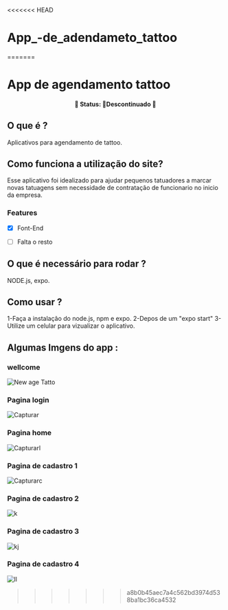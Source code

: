 <<<<<<< HEAD
# App_-de_adendameto_tattoo
=======
# App de agendamento tattoo


<h4 align="center"> 
	🚧  Status: 🚫Descontinuado  🚧
</h4>

## O que é ?
Aplicativos para agendamento de tattoo.

## Como funciona a utilização do site?
Esse aplicativo foi idealizado para ajudar pequenos tatuadores a marcar novas tatuagens sem necessidade de contratação de funcionario no inicio da empresa.
 
 ### Features
- [x] Font-End
- [ ] Falta o resto


## O que é necessário para rodar ?
NODE.js, expo.

## Como usar ?
1-Faça a instalação do node.js, npm e expo.
2-Depos de um "expo start"
3-Utilize um celular para vizualizar o aplicativo.

## Algumas Imgens do app :

### wellcome
![New age Tatto](https://user-images.githubusercontent.com/80328167/173208050-c6afa08b-6c30-4531-bb44-35055a3911a4.PNG)

### Pagina login
![Capturar](https://user-images.githubusercontent.com/80328167/173208051-876da9c8-10f0-49f7-8996-6c8fe64cf0da.PNG)
### Pagina home
![Capturarl](https://user-images.githubusercontent.com/80328167/173208054-f8e8d1a3-6d76-4cb4-a404-26ad7826fb7a.PNG)

### Pagina de cadastro 1

![Capturarc](https://user-images.githubusercontent.com/80328167/173208053-c4cd5688-756a-45e1-9213-4efcad12ed96.PNG)
### Pagina de cadastro 2
![k](https://user-images.githubusercontent.com/80328167/173208047-9629dc36-020b-464e-91e7-33023f5a2ea2.PNG)
### Pagina de cadastro 3
![kj](https://user-images.githubusercontent.com/80328167/173208048-d7236980-ba63-4cff-8077-d76dd3a3073b.PNG)
### Pagina de cadastro 4
![ll](https://user-images.githubusercontent.com/80328167/173208049-d33abf65-7e42-45e1-ab16-a24c6990d1e3.PNG)

>>>>>>> a8b0b45aec7a4c562bd3974d538ba1bc36ca4532
